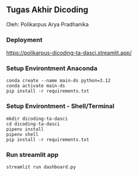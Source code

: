 ## **Tugas Akhir Dicoding**

Oleh: Polikarpus Arya Pradhanika

### Deployment

https://polikarpus-dicoding-ta-dasci.streamlit.app/

### Setup Environtment Anaconda

```
conda create --name main-ds python=3.12
conda activate main-ds
pip install -r requirements.txt
```

### Setup Environtment - Shell/Terminal

```
mkdir dicoding-ta-dasci
cd dicoding-ta-dasci
pipenv install
pipenv shell
pip install -r requirements.txt
```

### Run streamlit app

```
streamlit run dashboard.py
```
